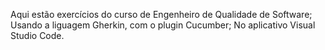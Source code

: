 Aqui estão exercícios do curso de Engenheiro de Qualidade de Software;
Usando a liguagem Gherkin, com o plugin Cucumber;
No aplicativo Visual Studio Code.
